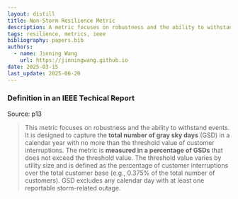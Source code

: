 ```yaml
---
layout: distill
title: Non-Storm Resilience Metric
description: A metric focuses on robustness and the ability to withstand events.
tags: resilience, metrics, ieee
bibliography: papers.bib
authors:
  - name: Jinning Wang
    url: https://jinningwang.github.io
date: 2025-03-15
last_update: 2025-06-20
---
```


### Definition in an IEEE Techical Report

Source: <d-cite key="chiu2020resilience"></d-cite> p13

> This metric focuses on robustness and the ability to withstand events.
> It is designed to capture the **total number of gray sky days** (GSD) in a calendar year with no more than the threshold value of customer interruptions.
> The metric is **measured in a percentage of GSDs** that does not exceed the threshold value.
> The threshold value varies by utility size and is defined as the percentage of customer interruptions over the total customer base (e.g., 0.375% of the total number of customers).
> GSD excludes any calendar day with at least one reportable storm-related outage.
